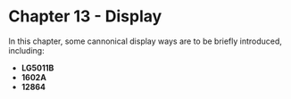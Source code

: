 # Chapter 13 - Display

In this chapter, some cannonical display ways are to be briefly introduced, including:
* **LG5011B**
* **1602A**
* **12864**
